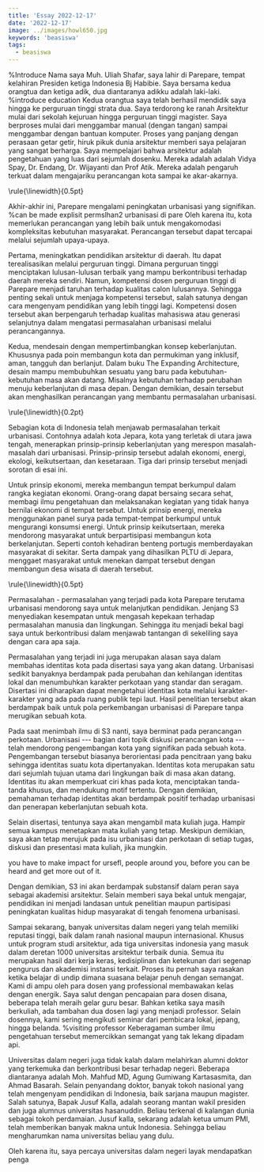 ```yaml
---
title: 'Essay 2022-12-17'
date: '2022-12-17'
image: ../images/howl650.jpg
keywords: 'beasiswa'
tags:
  - beasiswa
---
```


%Introduce
Nama saya Muh. Uliah Shafar, saya lahir di Parepare, tempat kelahiran Presiden ketiga Indonesia Bj Habibie. Saya bersama kedua orangtua dan ketiga adik, dua diantaranya adikku adalah laki-laki.
%introduce education
Kedua orangtua saya telah berhasil mendidik saya hingga ke perguruan tinggi strata dua. Saya terdorong ke ranah Arsitektur mulai dari sekolah kejuruan hingga perguruan tinggi magister. Saya berproses mulai dari menggambar manual (dengan tangan) sampai menggambar dengan bantuan komputer.
Proses yang panjang dengan perasaan getar getir, hiruk pikuk dunia arsitektur memberi saya pelajaran yang sangat berharga.
Saya mempelajari bahwa arsitektur adalah pengetahuan yang luas dari sejumlah dosenku. Mereka adalah adalah Vidya Spay, Dr. Endang, Dr. Wijayanti dan Prof Atik. Mereka adalah pengaruh terkuat dalam mengajariku perancangan kota sampai ke akar-akarnya.

\rule{\linewidth}{0.5pt}

Akhir-akhir ini, Parepare mengalami peningkatan urbanisasi yang signifikan.
%can be made explisit permslhan2 urbanisasi di pare
Oleh karena itu, kota memerlukan perancangan yang lebih baik untuk mengakomodasi kompleksitas kebutuhan masyarakat.
Perancangan tersebut dapat tercapai melalui sejumlah upaya-upaya.

Pertama, meningkatkan pendidikan arsitektur di daerah.
Itu dapat terealisasikan melalui perguruan tinggi. Dimana perguruan tinggi menciptakan lulusan-lulusan terbaik yang mampu berkontribusi terhadap daerah mereka sendiri.
Namun, kompetensi dosen perguruan tinggi di Parepare menjadi taruhan terhadap kualitas calon lulusannya.
Sehingga penting sekali untuk menjaga kompetensi tersebut, salah satunya dengan cara mengenyam pendidikan yang lebih tinggi lagi. Kompetensi dosen tersebut akan berpengaruh terhadap kualitas mahasiswa atau generasi selanjutnya dalam mengatasi permasalahan urbanisasi melalui perancangannya.

Kedua, mendesain dengan mempertimbangkan konsep keberlanjutan. Khususnya pada poin membangun kota dan permukiman yang inklusif, aman, tangguh dan berlanjut. Dalam buku The Expanding Architecture, desain mampu membubuhkan sesuatu yang baru pada kebutuhan-kebutuhan masa akan datang. Misalnya kebutuhan terhadap perubahan menuju keberlanjutan di masa depan. Dengan demikian, desain tersebut akan menghasilkan perancangan yang membantu permasalahan urbanisasi.

\rule{\linewidth}{0.2pt}

Sebagian kota di Indonesia telah menjawab permasalahan terkait urbanisasi. Contohnya adalah kota Jepara, kota yang terletak di utara jawa tengah, menerapkan prinsip-prinsip keberlanjutan yang merespon masalah-masalah dari urbanisasi. Prinsip-prinsip tersebut adalah ekonomi, energi, ekologi, keikutsertaan, dan kesetaraan. Tiga dari prinsip tersebut menjadi sorotan di esai ini.

Untuk prinsip ekonomi, mereka membangun tempat berkumpul dalam rangka kegiatan ekonomi. Orang-orang dapat bersaing secara sehat, membagi ilmu pengetahuan dan melaksanakan kegiatan yang tidak hanya bernilai ekonomi di tempat tersebut. Untuk prinsip energi, mereka menggunakan panel surya pada tempat-tempat berkumpul untuk mengurangi konsumsi energi. Untuk prinsip keikutsertaan, mereka mendorong masyarakat untuk berpartisipasi membangun kota berkelanjutan. Seperti contoh kehadiran benteng portugis memberdayakan masyarakat di sekitar. Serta dampak yang dihasilkan PLTU di Jepara, menggaet masyarakat untuk menekan dampat tersebut dengan membangun desa wisata di daerah tersebut.

\rule{\linewidth}{0.5pt}

Permasalahan - permasalahan yang terjadi pada kota Parepare terutama urbanisasi mendorong saya untuk melanjutkan pendidikan.
Jenjang S3 menyediakan kesempatan untuk mengasah kepekaan terhadap permasalahan manusia dan lingkungan. Sehingga itu menjadi bekal bagi saya untuk berkontribusi dalam menjawab tantangan di sekeliling saya dengan cara apa saja.

Permasalahan yang terjadi ini juga merupakan alasan saya dalam membahas identitas kota pada disertasi saya yang akan datang. Urbanisasi sedikit banyaknya berdampak pada perubahan dan kehilangan identitas lokal dan menumbuhkan karakter perkotaan yang standar dan seragam. Disertasi ini diharapkan dapat mengetahui identitas kota melalui karakter-karakter yang ada pada ruang publik tepi laut. Hasil penelitian tersebut akan berdampak baik untuk pola perkembangan urbanisasi di Parepare tanpa merugikan sebuah kota.

Pada saat menimbah ilmu di S3 nanti, saya berminat pada perancangan perkotaan.
Urbanisasi --- bagian dari topik diskusi perancangan kota --- telah mendorong pengembangan kota yang signifikan pada sebuah kota.
Pengembangan tersebut biasanya berorientasi pada pencitraan yang baku sehingga identitas suatu kota dipertanyakan.
Identitas kota merupakan satu dari sejumlah tujuan utama dari lingkungan baik di masa akan datang. Identitas itu akan memperkuat ciri khas pada kota, menciptakan tanda-tanda khusus, dan mendukung motif tertentu.
Dengan demikian, pemahaman terhadap identitas akan berdampak positif terhadap urbanisasi dan penerapan keberlanjutan sebuah kota.

Selain disertasi, tentunya saya akan mengambil mata kuliah juga.
Hampir semua kampus menetapkan mata kuliah yang tetap. Meskipun demikian, saya akan tetap merujuk pada isu urbanisasi dan perkotaan di setiap tugas, diskusi dan presentasi mata kuliah, jika mungkin.

you have to make impact for ursefl, people around you, before you can be heard and get more out of it.

Dengan demikian, S3 ini akan berdampak substansif dalam peran saya sebagai akademisi arsitektur. Selain memberi saya bekal untuk mengajar, pendidikan ini menjadi landasan untuk penelitian maupun partisipasi peningkatan kualitas hidup masyarakat di tengah fenomena urbanisasi.

Sampai sekarang, banyak universitas dalam negeri yang telah memiliki reputasi tinggi, baik dalam ranah nasional maupun internasional. Khusus untuk program studi arsitektur, ada tiga universitas indonesia yang masuk dalam deretan 1000 universitas arsitektur terbaik dunia.
Semua itu merupakan hasil dari kerja keras, kedisiplinan dan ketekunan dari segenap pengurus dan akademisi instansi terkait.
Proses itu pernah saya rasakan ketika belajar di undip dimana suasana belajar penuh dengan semangat.
Kami di ampu oleh para dosen yang professional membawakan kelas dengan energik. Saya salut dengan pencapaian para dosen disana, beberapa telah meraih gelar guru besar. Bahkan ketika saya masih berkuliah, ada tambahan dua dosen lagi yang menjadi professor.
Selain dosennya, kami sering mengikuti seminar dari pembicara lokal, jepang, hingga belanda. %visiting professor
Keberagaman sumber ilmu pengetahuan tersebut memercikkan semangat yang tak lekang dipadam api.

Universitas dalam negeri juga tidak kalah dalam melahirkan alumni doktor yang terkemuka dan berkontribusi besar terhadap negeri. Beberapa diantaranya adalah Moh. Mahfud MD, Agung Gumiwang Kartasasmita, dan Ahmad Basarah. Selain penyandang doktor, banyak tokoh nasional yang telah mengenyam pendidikan di Indonesia, baik sarjana maupun magister. Salah satunya, Bapak Jusuf Kalla, adalah seorang mantan wakil presiden dan juga alumnus universitas hasanuddin. Beliau terkenal di kalangan dunia sebagai tokoh perdamaian. Jusuf kalla, sekarang adalah ketua umum PMI, telah memberikan banyak makna untuk Indonesia.
Sehingga beliau mengharumkan nama universitas beliau yang dulu.

Oleh karena itu, saya percaya universitas dalam negeri layak mendapatkan penga
